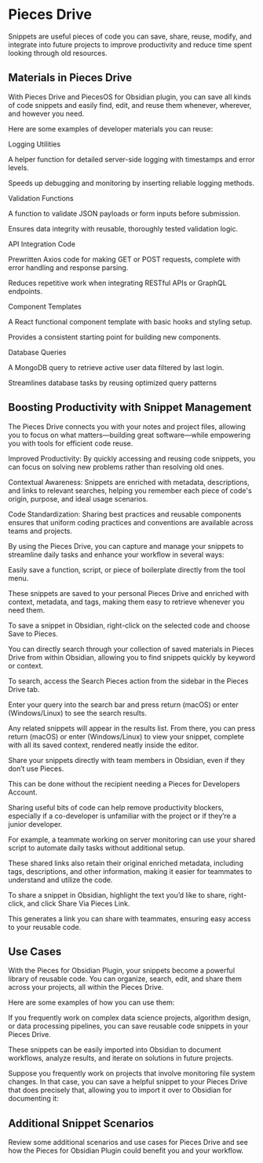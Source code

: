 # Pieces Drive

Snippets are useful pieces of code you can save, share, reuse, modify, and integrate into future projects to improve productivity and reduce time spent looking through old resources.

## Materials in Pieces Drive

With Pieces Drive and PiecesOS for Obsidian plugin, you can save all kinds of code snippets and easily find, edit, and reuse them whenever, wherever, and however you need.

Here are some examples of developer materials you can reuse:

Logging Utilities

A helper function for detailed server-side logging with timestamps and error levels.

Speeds up debugging and monitoring by inserting reliable logging methods.

Validation Functions

A function to validate JSON payloads or form inputs before submission.

Ensures data integrity with reusable, thoroughly tested validation logic.

API Integration Code

Prewritten Axios code for making GET or POST requests, complete with error handling and response parsing.

Reduces repetitive work when integrating RESTful APIs or GraphQL endpoints.

Component Templates

A React functional component template with basic hooks and styling setup.

Provides a consistent starting point for building new components.

Database Queries

A MongoDB query to retrieve active user data filtered by last login.

Streamlines database tasks by reusing optimized query patterns

## Boosting Productivity with Snippet Management

The Pieces Drive connects you with your notes and project files, allowing you to focus on what matters—building great software—while empowering you with tools for efficient code reuse.

Improved Productivity: By quickly accessing and reusing code snippets, you can focus on solving new problems rather than resolving old ones.

Contextual Awareness: Snippets are enriched with metadata, descriptions, and links to relevant searches, helping you remember each piece of code's origin, purpose, and ideal usage scenarios.

Code Standardization: Sharing best practices and reusable components ensures that uniform coding practices and conventions are available across teams and projects.

By using the Pieces Drive, you can capture and manage your snippets to streamline daily tasks and enhance your workflow in several ways:

Easily save a function, script, or piece of boilerplate directly from the tool menu.

These snippets are saved to your personal Pieces Drive and enriched with context, metadata, and tags, making them easy to retrieve whenever you need them.



To save a snippet in Obsidian, right-click on the selected code and choose Save to Pieces.



You can directly search through your collection of saved materials in Pieces Drive from within Obsidian, allowing you to find snippets quickly by keyword or context.

To search, access the Search Pieces action from the sidebar in the Pieces Drive tab.

Enter your query into the search bar and press return (macOS) or enter (Windows/Linux) to see the search results.



Any related snippets will appear in the results list. From there, you can press return (macOS) or enter (Windows/Linux) to view your snippet, complete with all its saved context, rendered neatly inside the editor.

Share your snippets directly with team members in Obsidian, even if they don’t use Pieces.

This can be done without the recipient needing a Pieces for Developers Account.

Sharing useful bits of code can help remove productivity blockers, especially if a co-developer is unfamiliar with the project or if they’re a junior developer.

For example, a teammate working on server monitoring can use your shared script to automate daily tasks without additional setup.

These shared links also retain their original enriched metadata, including tags, descriptions, and other information, making it easier for teammates to understand and utilize the code.

To share a snippet in Obsidian, highlight the text you’d like to share, right-click, and click Share Via Pieces Link.

This generates a link you can share with teammates, ensuring easy access to your reusable code.



## Use Cases

With the Pieces for Obsidian Plugin, your snippets become a powerful library of reusable code. You can organize, search, edit, and share them across your projects, all within the Pieces Drive.

Here are some examples of how you can use them:

If you frequently work on complex data science projects, algorithm design, or data processing pipelines, you can save reusable code snippets in your Pieces Drive.

These snippets can be easily imported into Obsidian to document workflows, analyze results, and iterate on solutions in future projects.

Suppose you frequently work on projects that involve monitoring file system changes. In that case, you can save a helpful snippet to your Pieces Drive that does precisely that, allowing you to import it over to Obsidian for documenting it:

## Additional Snippet Scenarios

Review some additional scenarios and use cases for Pieces Drive and see how the Pieces for Obsidian Plugin could benefit you and your workflow.